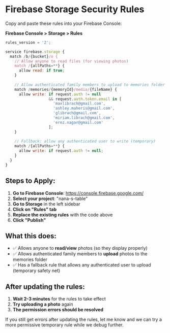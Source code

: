 # Firebase Storage Security Rules

Copy and paste these rules into your Firebase Console:

**Firebase Console > Storage > Rules**

```javascript
rules_version = '2';

service firebase.storage {
  match /b/{bucket}/o {
    // Allow anyone to read files (for viewing photos)
    match /{allPaths=**} {
      allow read: if true;
    }
    
    // Allow authenticated family members to upload to memories folder
    match /memories/{memoryId}/media/{fileName} {
      allow write: if request.auth != null 
                   && request.auth.token.email in [
                     'maxlibrach@gmail.com',
                     'ashley.maheris@gmail.com', 
                     'glibrach@gmail.com',
                     'miriam.librach@gmail.com',
                     'erez.nagar@gmail.com'
                   ];
    }
    
    // Fallback: allow any authenticated user to write (temporary)
    match /{allPaths=**} {
      allow write: if request.auth != null;
    }
  }
}
```

## Steps to Apply:

1. **Go to Firebase Console**: https://console.firebase.google.com/
2. **Select your project**: "nana-s-table"
3. **Go to Storage** in the left sidebar
4. **Click on "Rules" tab**
5. **Replace the existing rules** with the code above
6. **Click "Publish"**

## What this does:

- ✅ Allows anyone to **read/view** photos (so they display properly)
- ✅ Allows authenticated family members to **upload** photos to the memories folder
- ✅ Has a fallback rule that allows any authenticated user to upload (temporary safety net)

## After updating the rules:

1. **Wait 2-3 minutes** for the rules to take effect
2. **Try uploading a photo** again
3. **The permission errors should be resolved**

If you still get errors after updating the rules, let me know and we can try a more permissive temporary rule while we debug further.